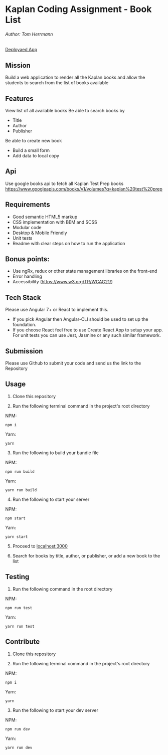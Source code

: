 # Kaplan Coding Assignment - Book List

###### Author: Tom Herrmann

[Deployaed App](https://ktp-takehome.herokuapp.com/)

## Mission

Build a web application to render all the Kaplan books and allow the students to search from the list of books available

## Features

View list of all available books
Be able to search books by

- Title
- Author
- Publisher

Be able to create new book

- Build a small form
- Add data to local copy

## Api

Use google books api to fetch all Kaplan Test Prep books
https://www.googleapis.com/books/v1/volumes?q=kaplan%20test%20prep

## Requirements

- Good semantic HTML5 markup
- CSS implementation with BEM and SCSS
- Modular code
- Desktop & Mobile Friendly
- Unit tests
- Readme with clear steps on how to run the application

## Bonus points:

- Use ngRx, redux or other state management libraries on the front-end
- Error handling
- Accessibility (https://www.w3.org/TR/WCAG21/)

## Tech Stack

Please use Angular 7+ or React to implement this.

- If you pick Angular then Angular-CLI should be used to set up the foundation.
- If you choose React feel free to use Create React App to setup your app.
  For unit tests you can use Jest, Jasmine or any such similar framework.

## Submission

Please use Github to submit your code and send us the link to the Repository

## Usage

1. Clone this repository

2. Run the following terminal command in the project's root directory

NPM:

```
npm i
```

Yarn:

```
yarn
```

3. Run the following to build your bundle file

NPM:

```
npm run build
```

Yarn:

```
yarn run build
```

4. Run the following to start your server

NPM:

```
npm start
```

Yarn:

```
yarn start
```

5. Proceed to [localhost:3000](http://localhost:3000/)

6. Search for books by title, author, or publisher, or add a new book to the list

## Testing

1. Run the following command in the root directory

NPM:

```
npm run test
```

Yarn:

```
yarn run test
```

## Contribute

1. Clone this repository

2. Run the following terminal command in the project's root directory

NPM:

```
npm i
```

Yarn:

```
yarn
```

3. Run the following to start your dev server

NPM:

```
npm run dev
```

Yarn:

```
yarn run dev
```

